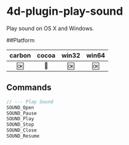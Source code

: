4d-plugin-play-sound
====================

Play sound on OS X and Windows.

##Platform

| carbon | cocoa | win32 | win64 |
|:------:|:-----:|:---------:|:---------:|
|🆗|🚫|🆗|🆗|

Commands
---

```c
// --- Play Sound
SOUND_Open
SOUND_Pause
SOUND_Play
SOUND_Stop
SOUND_Close
SOUND_Resume
```

